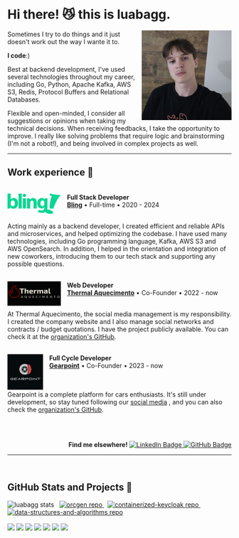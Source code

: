 <h1>Hi there! 😼 this is luabagg.</h1>

<a href="./images/" target="_blank">
    <img src="./images/luabagg.jpg" width="40%" align="right" alt="luabagg"/>
</a>

<div align="left"> 
    <p>Sometimes I try to do things and it just doesn't work out the way I wante it to.</p>
    <p><strong>I code</strong>:)</p>
    <p>Best at backend development, I've used several technologies throughout my career, including Go, Python, Apache Kafka, AWS S3, Redis, Protocol Buffers and Relational Databases.</p>
    <p>Flexible and open-minded, I consider all suggestions or opinions when taking my technical decisions. When receiving feedbacks, I take the opportunity to improve. I really like solving problems that require logic and brainstorming (I'm not a robot!), and being involved in complex projects as well.</p>
</div>

<hr/>

<div>
    <h2>Work experience 🚀</h2>
    <br/>
    <div>
        <div>
            <img src="./images/bling.svg" width="120px" height="46px" align="left" alt="Bling logo"/>
            &emsp;<strong>Full Stack Developer</strong>
            <br/>
            &emsp;<a href="https://www.bling.com.br/"><strong>Bling</strong></a> • Full-time • 2020 - 2024
        </div>
        <br/>
        <p>Acting mainly as a backend developer, I created efficient and reliable APIs and microservices, and helped optimizing the codebase. I have used many technologies, including Go programming language, Kafka, AWS S3 and AWS OpenSearch. In addition, I helped in the orientation and integration of new coworkers, introducing them to our tech stack  and supporting any possible questions.</p>
    </div>
    <br/>
    <div>
        <div>
            <img src="./images/thermal-aquecimento.png" width="120px" height="55px" align="left" alt="Thermal Aquecimento logo"/>
            &emsp;<strong>Web Developer</strong>
            <br/>
            &emsp;<a href="https://thermalaquecimento.com.br/"><strong>Thermal Aquecimento</strong></a> • Co-Founder • 2022 - now
        </div>
        <br/>
        <p>At Thermal Aquecimento, the social media management is my responsibility. I created the company website and I also manage social networks and contracts / budget quotations.
        I have the project publicly available. You can check it at the <a href="https://github.com/thermalaquecimento" alt="Organization link">organization's GitHub</a>.</p>
    </div>
    <br/>
    <div>
        <div>
            <img src="./images/gearpoint.svg" width="80px" height="80px" align="left" alt="Gearpoint logo"/>
            &emsp;<strong>Full Cycle Developer</strong>
            <br/>
            &emsp;<a href="https://gearpoint.com.br/"><strong>Gearpoint</strong></a> • Co-Founder • 2023 - now
        </div>
        <br/> <br/>
        <p>Gearpoint is a complete platform for cars enthusiasts. It's still under development, so stay tuned following our <a href="https://instagram.com/gearpoint.br">social media</a> , and you can also check the <a href="https://github.com/gearpoint" alt="Organization link">organization's GitHub</a>.</p>
    </div>
</div>

<br/><br/>

<div align="right">
    <b>Find me elsewhere!</b>
    <a href="https://www.linkedin.com/in/luabagg" target="_blank">
        <img height="18px" src="https://img.shields.io/badge/Luan Baggio-0077B5?style=for-the-badge&logo=linkedin&logoColor=white" alt="LinkedIn Badge"/>
    </a>
    <a href="https://github.com/luabagg" target="_blank">
        <img height="18px" src="https://img.shields.io/github/followers/luabagg?label=follow&style=social" alt="GitHub Badge"/>
    </a>
</div>

<hr/><br/>

<div>
    <h2>GitHub Stats and Projects 📌</h2>
    <img height="150px" src="https://github-readme-stats.vercel.app/api/top-langs/?username=luabagg&hide=html&layout=compact&theme=cobalt" alt="luabagg stats"/>
    &nbsp;
    <a href="https://github.com/luabagg/orcgen" target="_blank">
        <img height="150px" width="400px" src="https://github-readme-stats.vercel.app/api/pin/?username=luabagg&repo=orcgen&theme=cobalt" alt="orcgen repo"/>
    </a>
    &nbsp;
    <a href="https://github.com/luabagg/containerized-keycloak" target="_blank">
        <img height="150px" width="335px" src="https://github-readme-stats.vercel.app/api/pin/?username=luabagg&repo=containerized-keycloak&theme=cobalt" alt="containerized-keycloak repo"/>
    </a>
    &nbsp;
    <a href="https://github.com/luabagg/data-structures-and-algorithms" target="_blank">
        <img height="150px" width="335px" src="https://github-readme-stats.vercel.app/api/pin/?username=luabagg&repo=data-structures-and-algorithms&theme=cobalt" alt="data-structures-and-algorithms repo"/>
    </a>
</div>

<br/>

<div>
    <img height="26px" src="https://img.shields.io/badge/PHP-777BB4?style=for-the-badge&logoColor=white"/>
    <img height="26px" src="https://img.shields.io/badge/Python-3776AB?style=for-the-badge&logoColor=white"/>
    <img height="26px" src="https://img.shields.io/badge/Go-00ADD8?style=for-the-badge&logoColor=white"/>
    <img height="26px" src="https://img.shields.io/badge/JavaScript-F7DF1E?style=for-the-badge&logoColor=black"/>
    <img height="26px" src="https://img.shields.io/badge/mysql-4479A1?style=for-the-badge&logoColor=white"/>
    <img height="26px" src="https://img.shields.io/badge/CSS3-1572B6?style=for-the-badge&logoColor=white"/>
    <img height="26px" src="https://img.shields.io/badge/HTML5-E34F26?style=for-the-badge&logoColor=white"/>
</div>
